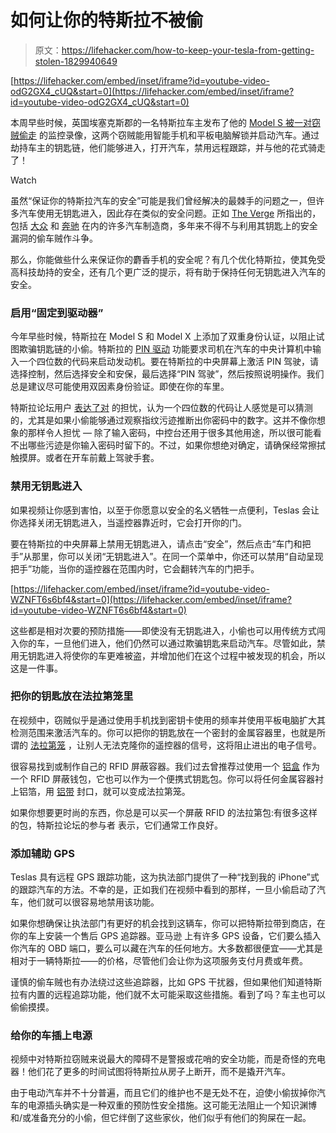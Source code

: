 # 如何让你的特斯拉不被偷

> 原文：<https://lifehacker.com/how-to-keep-your-tesla-from-getting-stolen-1829940649>

 [https://lifehacker.com/embed/inset/iframe?id=youtube-video-odG2GX4_cUQ&start=0](https://lifehacker.com/embed/inset/iframe?id=youtube-video-odG2GX4_cUQ&start=0) 

本周早些时候，英国埃塞克斯郡的一名特斯拉车主发布了他的 [Model S 被一对窃贼偷走](https://gizmodo.com/hackers-allegedly-caught-on-video-stealing-tesla-model-1829905478) 的监控录像，这两个窃贼能用智能手机和平板电脑解锁并启动汽车。通过劫持车主的钥匙链，他们能够进入，打开汽车，禁用远程跟踪，并与他的花式骑走了！

Watch

虽然“保证你的特斯拉汽车的安全”可能是我们曾经解决的最棘手的问题之一，但许多汽车使用无钥匙进入，因此存在类似的安全问题。正如 [The Verge](https://www.theverge.com/2018/10/22/18008514/tesla-model-s-stolen-key-fob-hack-watch-video) 所指出的，包括 [大众](https://jalopnik.com/almost-every-volkswagen-built-since-1995-is-vulnerable-1785159844) 和 [奔驰](https://jalopnik.com/thieves-steal-a-car-in-20-seconds-by-remotely-cloning-t-1826451687) 在内的许多汽车制造商，多年来不得不与利用其钥匙上的安全漏洞的偷车贼作斗争。

那么，你能做些什么来保证你的麝香手机的安全呢？有几个优化特斯拉，使其免受高科技劫持的安全，还有几个更广泛的提示，将有助于保持任何无钥匙进入汽车的安全。

### 启用“固定到驱动器”

今年早些时候，特斯拉在 Model S 和 Model X 上添加了双重身份认证，以阻止试图欺骗钥匙链的小偷。特斯拉的 [PIN 驱动](https://electrek.co/2018/08/29/tesla-new-security-cryptography-pin-to-drive-feature/) 功能要求司机在汽车的中央计算机中输入一个四位数的代码来启动发动机。要在特斯拉的中央屏幕上激活 PIN 驾驶，请选择控制，然后选择安全和安保，最后选择“PIN 驾驶”，然后按照说明操作。我们总是建议尽可能使用双因素身份验证。即使在你的车里。

特斯拉论坛用户 [表达了对](https://forums.tesla.com/forum/forums/pin-code-not-secure) 的担忧，认为一个四位数的代码让人感觉是可以猜测的，尤其是如果小偷能够通过观察指纹污迹推断出你密码中的数字。这并不像你想象的那样令人担忧 — 除了输入密码，中控台还用于很多其他用途，所以很可能看不出哪些污迹是你输入密码时留下的。不过，如果你想绝对确定，请确保经常擦拭触摸屏。或者在开车前戴上驾驶手套。

### 禁用无钥匙进入

如果视频让你感到害怕，以至于你愿意以安全的名义牺牲一点便利，Teslas 会让你选择关闭无钥匙进入，当遥控器靠近时，它会打开你的门。

要在特斯拉的中央屏幕上禁用无钥匙进入，请点击“安全”，然后点击“车门和把手”从那里，你可以关闭“无钥匙进入”。在同一个菜单中，你还可以禁用“自动呈现把手”功能，当你的遥控器在范围内时，它会翻转汽车的门把手。

 [https://lifehacker.com/embed/inset/iframe?id=youtube-video-WZNFT6s6bf4&start=0](https://lifehacker.com/embed/inset/iframe?id=youtube-video-WZNFT6s6bf4&start=0) 

这些都是相对次要的预防措施——即使没有无钥匙进入，小偷也可以用传统方式闯入你的车，一旦他们进入，他们仍然可以通过欺骗钥匙来启动汽车。尽管如此，禁用无钥匙进入将使你的车更难被盗，并增加他们在这个过程中被发现的机会，所以这是一件事。

### 把你的钥匙放在法拉第笼里

在视频中，窃贼似乎是通过使用手机找到密钥卡使用的频率并使用平板电脑扩大其检测范围来激活汽车的。你可以把你的钥匙放在一个密封的金属容器里，也就是所谓的 [法拉第笼](https://science.howstuffworks.com/faraday-cage.htm) ，让别人无法克隆你的遥控器的信号，这将阻止进出的电子信号。

很容易找到或制作自己的 RFID 屏蔽容器。我们过去曾推荐过使用一个 [铝盒](https://lifehacker.com/use-an-altoid-tin-as-an-rfid-blocking-wallet-5934635) 作为一个 RFID 屏蔽钱包，它也可以作为一个便携式钥匙包。你可以将任何金属容器衬上铝箔，用 [铝带](https://www.google.com/search?q=aluminium+tape+home+depot&oq=aluminium+tape&aqs=chrome.1.69i57j0l5.6351j1j4&sourceid=chrome&ie=UTF-8) 封口，就可以变成法拉第笼。

如果你想要更时尚的东西，你总是可以买一个屏蔽 RFID 的法拉第包:有很多这样的包，特斯拉论坛的参与者 表示，它们通常工作良好。

### 添加辅助 GPS

Teslas 具有远程 GPS 跟踪功能，这为执法部门提供了一种“找到我的 iPhone”式的跟踪汽车的方法。不幸的是，正如我们在视频中看到的那样，一旦小偷启动了汽车，他们就可以很容易地禁用该功能。

如果你想确保让执法部门有更好的机会找到这辆车，你可以把特斯拉带到商店，在你的车上安装一个售后 GPS 追踪器。亚马逊 上有许多 GPS 设备，它们要么插入你汽车的 OBD 端口，要么可以藏在汽车的任何地方。大多数都很便宜——尤其是相对于一辆特斯拉——的价格，尽管他们会让你为这项服务支付月费或年费。

谨慎的偷车贼也有办法绕过这些追踪器，比如 GPS 干扰器，但如果他们知道特斯拉有内置的远程追踪功能，他们就不太可能采取这些措施。看到了吗？车主也可以偷偷摸摸。

### 给你的车插上电源

视频中对特斯拉窃贼来说最大的障碍不是警报或花哨的安全功能，而是奇怪的充电器！他们花了更多的时间试图将特斯拉从房子上断开，而不是撬开汽车。

由于电动汽车并不十分普遍，而且它们的维护也不是无处不在，迫使小偷拔掉你汽车的电源插头确实是一种双重的预防性安全措施。这可能无法阻止一个知识渊博和/或准备充分的小偷，但它绊倒了这些家伙，他们似乎有他们的狗屎在一起。